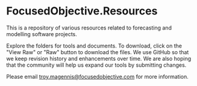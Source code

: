 FocusedObjective.Resources
==========================

This is a repository of various resources related to forecasting and modelling software projects. 

Explore the folders for tools and documents. To download, click on the "View Raw" or "Raw" button to download the files. We use GitHub so that we keep revision history and enhancements over time. We are also hoping that the community will help us expand our tools by submitting changes.

Please email troy.magennis@focusedobjective.com for more information.

